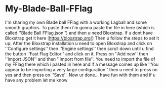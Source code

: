 # My-Blade-Ball-FFlag
I'm sharing my own Blade ball FFlag with a working Lagball and some smooth graphics.
To paste them i'm gonna paste the file in here (which is called ''Blade Ball FFlag.json'') and then u need Bloxstrap. If u dont have Bloxstrap get it here (https://bloxstrap.org/)
Then u follow the steps to set it up. After the Bloxstrap installation u need to open Bloxstrap and click on ''Configure settings'' then ''Engine settings'' then scroll down until u find the button ''Fast Flag Editor'' and click on it. Press on ''Add new'' then ''Import JSON'' and then ''Import from file''. You need to import the file of my FFlag there which i pasted in here and if a message comes up like ''You appear to be importing a very large configuration'' then u need to press on yes and then press on ''Save''. Now ur done... have fun with them and if u have any problem let me know
